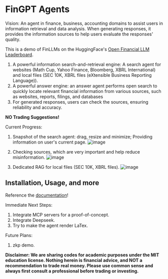 # FinGPT Agents

Vision: An agent in finance, business, accounting domains to assist users in information retrieval and data analysis. When generating responses, it provides the information sources to help users evaluate the responses' quality.
 
This is a demo of FinLLMs on the HuggingFace's [Open Financial LLM Leaderboard](https://huggingface.co/spaces/TheFinAI/Open-Financial-LLM-Leaderboard).

1. A powerful information search-and-retrieval engine: A search agent for websites (Math Cup, Yahoo Finance, Bloomberg, XBRL International) and local files (SEC 10K, XBRL files (eXtensible Business Reporting Language)).
2. A powerful answer engine: an answer agent performs open search to quickly locate relevant financial information from various sources, such as websites, reports, filings, and databases
3. For generated responses, users can check the sources, ensuring reliability and accuracy.

**NO Trading Suggestions!**

Current Progress:

1. Snapshot of the search agent: drag, resize and minimize; Providing information on user's current page.
   ![image](https://github.com/Open-Finance-Lab/FinGPT-Search-Agent/tree/fingpt_local_singleModel/figures/F4.0_1.png)

2. Checking sources, which are very important and help reduce misinformation.
   ![image](https://github.com/Open-Finance-Lab/FinGPT-Search-Agent/tree/fingpt_local_singleModel/figures/F4.0_Source.png)

3. Dedicated RAG for local files (SEC 10K, XBRL files).
   ![image](https://github.com/Open-Finance-Lab/FinGPT-Search-Agent/tree/fingpt_local_singleModel/figures/F4.0_RAG_1.png)


## Installation, Usage, and more
Reference the [documentation](https://fingpt-search-agent-docs.readthedocs.io/en/latest/)!


Immediate Next Steps:
1. Integrate MCP servers for a proof-of-concept.
2. Integrate Deepseek.
3. Try to make the agent render LaTex.

Future Plans:
1. zkp demo.


**Disclaimer: We are sharing codes for academic purposes under the MIT education license. Nothing herein is financial 
advice, and NOT a recommendation to trade real money. Please use common sense and always first consult a professional
before trading or investing.**
